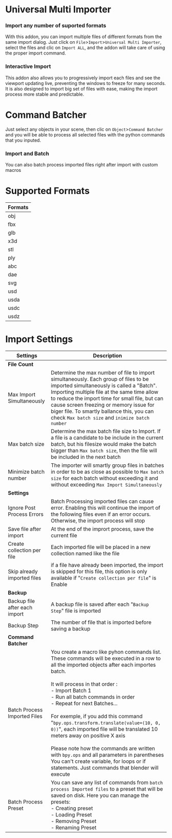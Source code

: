 # Universal Multi Importer
### Import any number of suported formats
With this addon, you can import multiple files of different formats from the same import dialog. Just click on `File`>`Import`>`Universal Multi Importer`, select the files and clic on `Import ALL`,  and the addon will take care of using the proper import command.

### Interactive Import
This addon also allows you to progressively import each files and see the viewport updating live, preventing the windows to freeze for many seconds. It is also designed to import big set of files with ease, making the import process more stable and predictable.

# Command Batcher
Just select any objects in your scene, then clic on `Object`>`Command Batcher` and you will be able to process all selected files with the python commands that you inputed.

### Import and Batch
You can also batch process imported files right after import with custom macros

# Supported Formats
| Formats | 
| ----------- | 
| obj |
| fbx |
| glb |
| x3d |
| stl |
| ply |
| abc |
| dae |
| svg |
| usd |
| usda |
| usdc |
| usdz |

# Import Settings
| Settings | Description |
| ----------- | ----------- |
| **File Count** ||
| Max Import Simultaneously | Determine the max number of file to import simultaneously. Each group of files to be imported simultaneously is called a "Batch". Importing multiple file at the same time allow to reduce the import time for small file, but can cause screen freezing or memory issue for biger file. To smartly ballance this, you can check `Max batch size` and `inimize batch number`|
| Max batch size | Determine the max batch file size to Import. If a file is a candidate to be include in the current batch, but his filesize would make the batch bigger than `Max batch size`, then the file will be included in the next batch |
| Minimize batch number | The importer will smartly group files in batches in order to be as close as possible to `Max batch size` for each batch without exceeding it and without exceeding `Max Import Simultaneously`|
| **Settings** ||
| Ignore Post Process Errors | Batch Processing imported files can cause error. Enabling this will continue the import of the following files even if an error occurs. Otherwise, the import process will stop |
| Save file after import | At the end of the imprort process, save the current file |
| Create collection per file | Each imported file will be placed in a new collection named like the file |
| Skip already imported files | if a file have already been imported, the import is skipped for this file, this option is only available if "`Create collection per file`" is Enable |
| **Backup** ||
| Backup file after each import | A backup file is saved after each "`Backup Step`" file is imported |
| Backup Step | The number of file that is imported before saving a backup |
| **Command Batcher** ||
| Batch Process Imported Files | You create a macro like pyhon commands list. These commands will be executed in a row to all the imported objects after each importes batch.<br><br> It will process in that order :<br> - Import Batch 1<br>-  Run all batch commands in order<br>-  Repeat for next Batches...  <br><br>For exemple, if you add this command "`bpy.ops.transform.translate(value=(10, 0, 0))`", each imported file will be translated 10 meters away on positive X axis <br><br> Please note how the commands are written with `bpy.ops` and all parameters in parentheses <br> You can't create variable, for loops or if statements. Just commands that blender will execute|
| Batch Process Preset | You can save any list of commands from `batch process Imported files` to a preset that will be saved on disk. Here you can manage the presets: <br>- Creating preset<br>- Loading Preset <br>- Removing Preset<br>- Renaming Preset|
